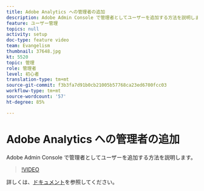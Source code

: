 ```yaml
---
title: Adobe Analytics への管理者の追加
description: Adobe Admin Console で管理者としてユーザーを追加する方法を説明します。
feature: ユーザー管理
topics: null
activity: setup
doc-type: feature video
team: Evangelism
thumbnail: 37648.jpg
kt: 5520
topic: 管理
role: 管理者
level: 初心者
translation-type: tm+mt
source-git-commit: f3b3fa7d91b0cb21005b57768ca23ed6700fcc03
workflow-type: tm+mt
source-wordcount: '57'
ht-degree: 85%

---
```



# Adobe Analytics への管理者の追加

Adobe Admin Console で管理者としてユーザーを追加する方法を説明します。

>[!VIDEO](https://video.tv.adobe.com/v/37648/?quality=12&learn=on)

詳しくは、[ドキュメント](https://helpx.adobe.com/jp/enterprise/using/admin-console.html)を参照してください。
